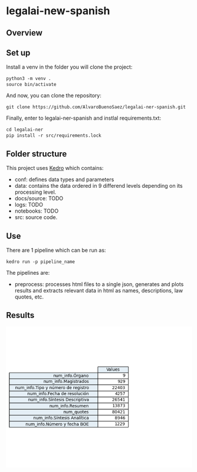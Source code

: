 # legalai-new-spanish

## Overview


## Set up
Install a venv in the folder you will clone the project:
``` 
python3 -m venv . 
source bin/activate
```
And now, you can clone the repository:
```
git clone https://github.com/AlvaroBuenoSaez/legalai-ner-spanish.git
```

Finally, enter to legalai-ner-spanish and instlal requirements.txt:
```
cd legalai-ner
pip install -r src/requirements.lock
```

## Folder structure

This project uses [Kedro](https://kedro.readthedocs.io/en/stable/) which contains:
- conf: defines data types and parameters
- data: contains the data ordered in 9 differend levels depending on its processing level.
- docs/source: TODO
- logs: TODO
- notebooks: TODO
- src: source code.

## Use

There are 1 pipeline which can be run as:
```
kedro run -p pipeline_name

```

The pipelines are:
- preprocess: processes html files to a single json, generates and plots results and extracts relevant data in html as names, descriptions, law quotes, etc.

## Results
![alt text](data/08_reporting/bar_relevant_data.png)

